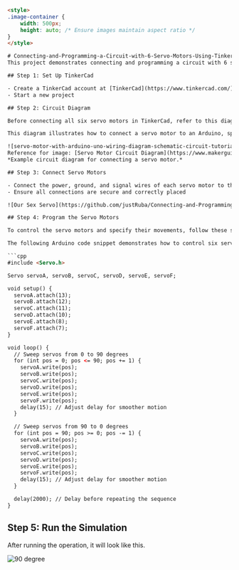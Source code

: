 ```html
<style>
.image-container {
    width: 500px;
    height: auto; /* Ensure images maintain aspect ratio */
}
</style>

# Connecting-and-Programming-a-Circuit-with-6-Servo-Motors-Using-TinkerCad
This project demonstrates connecting and programming a circuit with 6 servo motors using TinkerCad. It covers setting up the circuit, connecting the servo motors, and writing the code to control their movements.

## Step 1: Set Up TinkerCad

- Create a TinkerCad account at [TinkerCad](https://www.tinkercad.com/)
- Start a new project

## Step 2: Circuit Diagram

Before connecting all six servo motors in TinkerCad, refer to this diagram for a single servo motor setup:

This diagram illustrates how to connect a servo motor to an Arduino, specifying power (VCC), ground (GND), and signal (PWM) connections. 

![servo-motor-with-arduino-uno-wiring-diagram-schematic-circuit-tutorial-featured-image](https://github.com/justRuba/Connecting-and-Programming-a-Circuit-with-6-Servo-Motors-Using-TinkerCad/assets/134620937/c67d2e44-b376-4131-8910-6a81ffd1e40e)
Reference for image: [Servo Motor Circuit Diagram](https://www.makerguides.com/servo-arduino-tutorial/)
*Example circuit diagram for connecting a servo motor.*

## Step 3: Connect Servo Motors

- Connect the power, ground, and signal wires of each servo motor to the appropriate pins on the Arduino
- Ensure all connections are secure and correctly placed

![Our Sex Servo](https://github.com/justRuba/Connecting-and-Programming-a-Circuit-with-6-Servo-Motors-Using-TinkerCad/assets/134620937/d745c49b-a42a-44f2-9240-7bafa32a873f)

## Step 4: Program the Servo Motors

To control the servo motors and specify their movements, follow these steps to upload and execute the code on the Arduino in TinkerCad:

The following Arduino code snippet demonstrates how to control six servo motors sequentially. Each servo motor is connected to a specific pin on the Arduino, as configured in the setup() function using servo.attach(). The loop() function then commands each servo to move smoothly from 0 to 90 degrees and back using a for loop and servo.write() function calls. Adjust the delay() intervals to modify the speed and smoothness of the servo movements

```cpp
#include <Servo.h>

Servo servoA, servoB, servoC, servoD, servoE, servoF;

void setup() {
  servoA.attach(13);
  servoB.attach(12);
  servoC.attach(11);
  servoD.attach(10);
  servoE.attach(8);
  servoF.attach(7);
}

void loop() {
  // Sweep servos from 0 to 90 degrees
  for (int pos = 0; pos <= 90; pos += 1) {
    servoA.write(pos);
    servoB.write(pos);
    servoC.write(pos);
    servoD.write(pos);
    servoE.write(pos);
    servoF.write(pos);
    delay(15); // Adjust delay for smoother motion
  }

  // Sweep servos from 90 to 0 degrees
  for (int pos = 90; pos >= 0; pos -= 1) {
    servoA.write(pos);
    servoB.write(pos);
    servoC.write(pos);
    servoD.write(pos);
    servoE.write(pos);
    servoF.write(pos);
    delay(15); // Adjust delay for smoother motion
  }

  delay(2000); // Delay before repeating the sequence
}
```

## Step 5: Run the Simulation

After running the operation, it will look like this.

![90 degree](https://github.com/justRuba/Connecting-and-Programming-a-Circuit-with-6-Servo-Motors-Using-TinkerCad/assets/134620937/37a7637c-d803-43a0-94ec-42e56644f30b)
